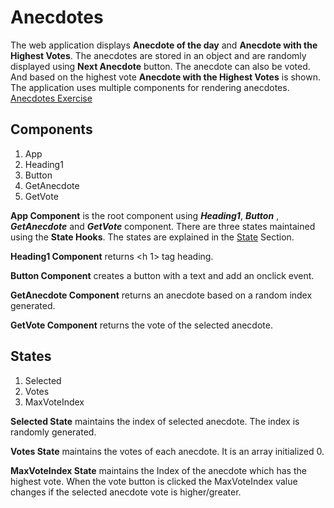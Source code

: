

# Anecdotes

The web application displays **Anecdote of the day** and **Anecdote  with the Highest Votes**. The anecdotes are stored in an object and are randomly displayed using  **Next Anecdote**  button. The anecdote can also be voted. And based on the highest vote **Anecdote  with the Highest Votes** is shown. The application uses multiple components for rendering anecdotes.   
[Anecdotes Exercise]

[//]: # (reference links used in the body)

  [Anecdotes Exercise]: <https://fullstackopen.com/en/part1/a_more_complex_state_debugging_react_apps#exercises-1-6-1-14>
   
   ## Components

 1. App 
 2. Heading1
 3. Button
 4. GetAnecdote
 5. GetVote

**App Component**  is the root component using ***Heading1***, ***Button*** , ***GetAnecdote*** and  ***GetVote*** component. There are three states maintained using the **State Hooks**. The states are explained  in the [State](#States) Section.

 **Heading1  Component**  returns <h 1> tag heading.
 
 **Button Component** creates a button with a text and add an onclick event.

 **GetAnecdote Component** returns an anecdote based on a random index generated.

 **GetVote Component**  returns the vote of the selected anecdote.
 

   ## States  
   1. Selected
   2. Votes
   3. MaxVoteIndex

 **Selected State**  maintains the index of selected anecdote. The index is randomly generated.
 
 **Votes  State**  maintains the votes of each anecdote. It is an array initialized 0. 

 **MaxVoteIndex State**  maintains the Index of the anecdote which has the highest vote. When the vote button is clicked the MaxVoteIndex value changes if the selected anecdote vote is higher/greater.
 
